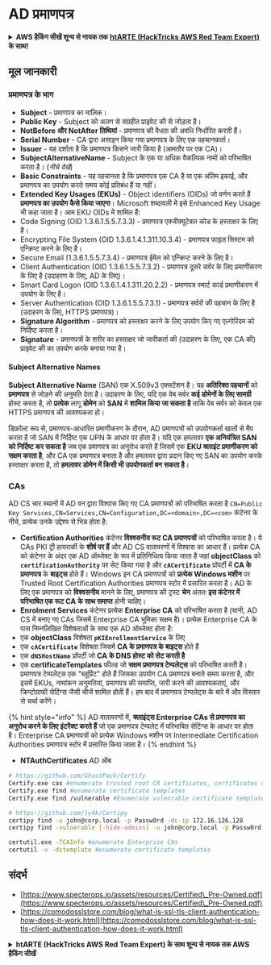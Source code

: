 # AD प्रमाणपत्र

<details>

<summary><strong>AWS हैकिंग सीखें शून्य से नायक तक</strong> <a href="https://training.hacktricks.xyz/courses/arte"><strong>htARTE (HackTricks AWS Red Team Expert)</strong></a><strong> के साथ!</strong></summary>

HackTricks का समर्थन करने के अन्य तरीके:

* यदि आप चाहते हैं कि आपकी **कंपनी का विज्ञापन HackTricks में दिखाई दे** या **HackTricks को PDF में डाउनलोड करें** तो [**सब्सक्रिप्शन प्लान्स**](https://github.com/sponsors/carlospolop) देखें!
* [**आधिकारिक PEASS & HackTricks स्वैग प्राप्त करें**](https://peass.creator-spring.com)
* [**The PEASS Family**](https://opensea.io/collection/the-peass-family) की खोज करें, हमारे विशेष [**NFTs**](https://opensea.io/collection/the-peass-family) का संग्रह
* 💬 [**Discord group**](https://discord.gg/hRep4RUj7f) में **शामिल हों** या [**telegram group**](https://t.me/peass) में या **Twitter** पर मुझे 🐦 [**@carlospolopm**](https://twitter.com/carlospolopm) **का पालन करें**.
* **HackTricks के लिए अपनी हैकिंग ट्रिक्स साझा करें PRs सबमिट करके** [**HackTricks**](https://github.com/carlospolop/hacktricks) और [**HackTricks Cloud**](https://github.com/carlospolop/hacktricks-cloud) github repos में.

</details>

## मूल जानकारी

### प्रमाणपत्र के भाग

* **Subject** - प्रमाणपत्र का मालिक।
* **Public Key** - Subject को अलग से संग्रहीत प्राइवेट की से जोड़ता है।
* **NotBefore और NotAfter तिथियां** - प्रमाणपत्र की वैधता की अवधि निर्धारित करती हैं।
* **Serial Number** - CA द्वारा असाइन किया गया प्रमाणपत्र के लिए एक पहचानकर्ता।
* **Issuer** - यह दर्शाता है कि प्रमाणपत्र किसने जारी किया है (आमतौर पर एक CA)।
* **SubjectAlternativeName** - Subject के एक या अधिक वैकल्पिक नामों को परिभाषित करता है। (_नीचे देखें_)
* **Basic Constraints** - यह पहचानता है कि प्रमाणपत्र एक CA है या एक अंतिम इकाई, और प्रमाणपत्र का उपयोग करते समय कोई प्रतिबंध हैं या नहीं।
* **Extended Key Usages (EKUs)** - Object identifiers (OIDs) जो वर्णन करते हैं **प्रमाणपत्र का उपयोग कैसे किया जाएगा**। Microsoft शब्दावली में इसे Enhanced Key Usage भी कहा जाता है। आम EKU OIDs में शामिल हैं:
* Code Signing (OID 1.3.6.1.5.5.7.3.3) - प्रमाणपत्र एक्जीक्यूटेबल कोड के हस्ताक्षर के लिए है।
* Encrypting File System (OID 1.3.6.1.4.1.311.10.3.4) - प्रमाणपत्र फाइल सिस्टम को एन्क्रिप्ट करने के लिए है।
* Secure Email (1.3.6.1.5.5.7.3.4) - प्रमाणपत्र ईमेल को एन्क्रिप्ट करने के लिए है।
* Client Authentication (OID 1.3.6.1.5.5.7.3.2) - प्रमाणपत्र दूसरे सर्वर के लिए प्रमाणीकरण के लिए है (उदाहरण के लिए, AD के लिए)।
* Smart Card Logon (OID 1.3.6.1.4.1.311.20.2.2) - प्रमाणपत्र स्मार्ट कार्ड प्रमाणीकरण में उपयोग के लिए है।
* Server Authentication (OID 1.3.6.1.5.5.7.3.1) - प्रमाणपत्र सर्वरों की पहचान के लिए है (उदाहरण के लिए, HTTPS प्रमाणपत्र)।
* **Signature Algorithm** - प्रमाणपत्र को हस्ताक्षर करने के लिए उपयोग किए गए एल्गोरिदम को निर्दिष्ट करता है।
* **Signature** - प्रमाणपत्रों के शरीर का हस्ताक्षर जो जारीकर्ता की (उदाहरण के लिए, एक CA की) प्राइवेट की का उपयोग करके बनाया गया है।

#### Subject Alternative Names

**Subject Alternative Name** (SAN) एक X.509v3 एक्सटेंशन है। यह **अतिरिक्त पहचानों** को **प्रमाणपत्र** से जोड़ने की अनुमति देता है। उदाहरण के लिए, यदि एक वेब सर्वर **कई डोमेनों के लिए सामग्री** होस्ट करता है, तो **प्रत्येक** लागू **डोमेन** को **SAN** में **शामिल किया जा सकता है** ताकि वेब सर्वर को केवल एक HTTPS प्रमाणपत्र की आवश्यकता हो।

डिफ़ॉल्ट रूप से, प्रमाणपत्र-आधारित प्रमाणीकरण के दौरान, AD प्रमाणपत्रों को उपयोगकर्ता खातों से मैप करता है जो SAN में निर्दिष्ट एक UPN के आधार पर होता है। यदि एक हमलावर **एक अनियंत्रित SAN को निर्दिष्ट कर सकता है** जब एक प्रमाणपत्र का अनुरोध करते हैं जिसमें एक **EKU क्लाइंट प्रमाणीकरण को सक्षम करता है**, और CA एक प्रमाणपत्र बनाता है और हमलावर द्वारा प्रदान किए गए SAN का उपयोग करके हस्ताक्षर करता है, तो **हमलावर डोमेन में किसी भी उपयोगकर्ता बन सकता है**।

### CAs

AD CS चार स्थानों में AD वन द्वारा विश्वास किए गए CA प्रमाणपत्रों को परिभाषित करता है `CN=Public Key Services,CN=Services,CN=Configuration,DC=<domain>,DC=<com>` कंटेनर के नीचे, प्रत्येक उनके उद्देश्य से भिन्न होता है:

* **Certification Authorities** कंटेनर **विश्वसनीय रूट CA प्रमाणपत्रों** को परिभाषित करता है। ये CAs PKI ट्री हायरार्की के **शीर्ष पर हैं** और AD CS वातावरणों में विश्वास का आधार हैं। प्रत्येक CA को कंटेनर के अंदर एक AD ऑब्जेक्ट के रूप में प्रतिनिधित्व किया जाता है जहां **objectClass** को **`certificationAuthority`** पर सेट किया गया है और **`cACertificate`** प्रॉपर्टी में **CA के प्रमाणपत्र** के **बाइट्स** होते हैं। Windows इन CA प्रमाणपत्रों को **प्रत्येक Windows मशीन** पर Trusted Root Certification Authorities प्रमाणपत्र स्टोर में प्रसारित करता है। AD के लिए एक प्रमाणपत्र को **विश्वसनीय** मानने के लिए, प्रमाणपत्र की ट्रस्ट **चेन** अंततः **इस कंटेनर में परिभाषित एक रूट CA के साथ समाप्त** होनी चाहिए।
* **Enrolment Services** कंटेनर प्रत्येक **Enterprise CA** को परिभाषित करता है (यानी, AD CS में बनाए गए CAs जिसमें Enterprise CA भूमिका सक्षम है)। प्रत्येक Enterprise CA के पास निम्नलिखित विशेषताओं के साथ एक AD ऑब्जेक्ट होता है:
* एक **objectClass** विशेषता **`pKIEnrollmentService`** के लिए
* एक **`cACertificate`** विशेषता जिसमें **CA के प्रमाणपत्र के बाइट्स** होते हैं
* एक **`dNSHostName`** प्रॉपर्टी जो **CA के DNS होस्ट को सेट करती है**
* एक **certificateTemplates** फील्ड जो **सक्षम प्रमाणपत्र टेम्पलेट्स** को परिभाषित करती है। प्रमाणपत्र टेम्पलेट्स एक "ब्लूप्रिंट" होते हैं जिसका उपयोग CA प्रमाणपत्र बनाते समय करता है, और इसमें EKUs, नामांकन अनुमतियां, प्रमाणपत्र की समाप्ति, जारी करने की आवश्यकताएं, और क्रिप्टोग्राफी सेटिंग्स जैसी चीजें शामिल होती हैं। हम बाद में प्रमाणपत्र टेम्पलेट्स के बारे में और विस्तार से चर्चा करेंगे।

{% hint style="info" %}
AD वातावरणों में, **क्लाइंट्स Enterprise CAs से प्रमाणपत्र का अनुरोध करने के लिए इंटरैक्ट करते हैं** जो एक प्रमाणपत्र टेम्पलेट में परिभाषित सेटिंग्स के आधार पर होता है। Enterprise CA प्रमाणपत्रों को प्रत्येक Windows मशीन पर Intermediate Certification Authorities प्रमाणपत्र स्टोर में प्रसारित किया जाता है।
{% endhint %}

* **NTAuthCertificates** AD ऑब
```bash
# https://github.com/GhostPack/Certify
Certify.exe cas #enumerate trusted root CA certificates, certificates defined by the NTAuthCertificates object, and various information about Enterprise CAs
Certify.exe find #enumerate certificate templates
Certify.exe find /vulnerable #Enumerate vulenrable certificate templater

# https://github.com/ly4k/Certipy
certipy find -u john@corp.local -p Passw0rd -dc-ip 172.16.126.128
certipy find -vulnerable [-hide-admins] -u john@corp.local -p Passw0rd -dc-ip 172.16.126.128 #Search vulnerable templates

certutil.exe -TCAInfo #enumerate Enterprise CAs
certutil -v -dstemplate #enumerate certificate templates
```
## संदर्भ

* [https://www.specterops.io/assets/resources/Certified\_Pre-Owned.pdf](https://www.specterops.io/assets/resources/Certified\_Pre-Owned.pdf)
* [https://comodosslstore.com/blog/what-is-ssl-tls-client-authentication-how-does-it-work.html](https://comodosslstore.com/blog/what-is-ssl-tls-client-authentication-how-does-it-work.html)

<details>

<summary><strong>htARTE (HackTricks AWS Red Team Expert) के साथ शून्य से नायक तक AWS हैकिंग सीखें</strong></summary>

HackTricks का समर्थन करने के अन्य तरीके:

* यदि आप चाहते हैं कि आपकी **कंपनी का विज्ञापन HackTricks में दिखाई दे** या **HackTricks को PDF में डाउनलोड करें**, तो [**सदस्यता योजनाएँ**](https://github.com/sponsors/carlospolop) देखें!
* [**आधिकारिक PEASS & HackTricks स्वैग**](https://peass.creator-spring.com) प्राप्त करें
* [**The PEASS Family**](https://opensea.io/collection/the-peass-family) की खोज करें, हमारा संग्रह विशेष [**NFTs**](https://opensea.io/collection/the-peass-family)
* 💬 [**Discord समूह**](https://discord.gg/hRep4RUj7f) में **शामिल हों** या [**telegram समूह**](https://t.me/peass) में शामिल हों या **Twitter** पर मुझे 🐦 [**@carlospolopm**](https://twitter.com/carlospolopm) **का अनुसरण करें**.
* **HackTricks** और [**HackTricks Cloud**](https://github.com/carlospolop/hacktricks-cloud) github repos में PRs सबमिट करके अपनी हैकिंग ट्रिक्स साझा करें.

</details>
